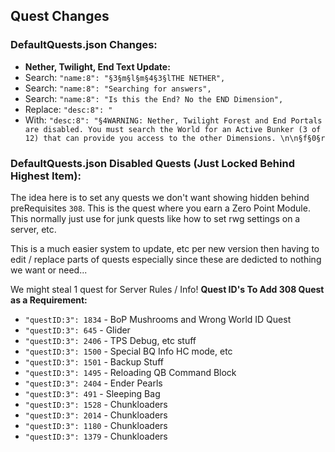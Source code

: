 ## Quest Changes

### DefaultQuests.json Changes:
* **Nether, Twilight, End Text Update:**
* Search: ```"name:8": "§3§m§l§m§4§3§lTHE NETHER",```
* Search: ```"name:8": "Searching for answers",```
* Search: ```"name:8": "Is this the End? No the END Dimension",```
* Replace: ```"desc:8": "```
* With: ```"desc:8": "§4WARNING: Nether, Twilight Forest and End Portals are disabled. You must search the World for an Active Bunker (3 of 12) that can provide you access to the other Dimensions. \n\n§f§0§r```

### DefaultQuests.json Disabled Quests (Just Locked Behind Highest Item):


The idea here is to set any quests we don't want showing hidden behind preRequisites ```308```. This is the quest where you earn a Zero Point Module. This normally just use for junk quests like how to set rwg settings on a server, etc.


This is a much easier system to update, etc per new version then having to edit / replace parts of quests especially since these are dedicted to nothing we want or need...
 

We might steal 1 quest for Server Rules / Info! 
**Quest ID's To Add 308 Quest as a Requirement:** 
* ```"questID:3": 1834``` - BoP Mushrooms and Wrong World ID Quest
* ```"questID:3": 645``` - Glider
* ```"questID:3": 2406``` - TPS Debug, etc stuff
* ```"questID:3": 1500``` - Special BQ Info HC mode, etc
* ```"questID:3": 1501``` - Backup Stuff
* ```"questID:3": 1495``` - Reloading QB Command Block
* ```"questID:3": 2404``` - Ender Pearls
* ```"questID:3": 491``` - Sleeping Bag
* ```"questID:3": 1528``` - Chunkloaders
* ```"questID:3": 2014``` - Chunkloaders
* ```"questID:3": 1180``` - Chunkloaders
* ```"questID:3": 1379``` - Chunkloaders
